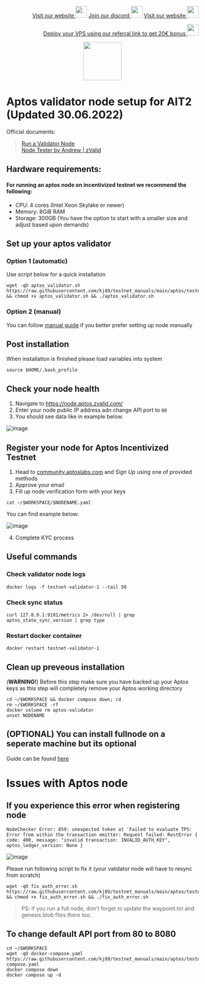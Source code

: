 <p style="font-size:14px" align="right">
<a href="https://kjnodes.com/" target="_blank">Visit our website <img src="https://user-images.githubusercontent.com/50621007/168689709-7e537ca6-b6b8-4adc-9bd0-186ea4ea4aed.png" width="30"/></a>
<a href="https://discord.gg/EY35ZzXY" target="_blank">Join our discord <img src="https://user-images.githubusercontent.com/50621007/176236430-53b0f4de-41ff-41f7-92a1-4233890a90c8.png" width="30"/></a>
<a href="https://kjnodes.com/" target="_blank">Visit our website <img src="https://user-images.githubusercontent.com/50621007/168689709-7e537ca6-b6b8-4adc-9bd0-186ea4ea4aed.png" width="30"/></a>
</p>

<p style="font-size:14px" align="right">
<a href="https://hetzner.cloud/?ref=y8pQKS2nNy7i" target="_blank">Deploy your VPS using our referral link to get 20€ bonus <img src="https://user-images.githubusercontent.com/50621007/174612278-11716b2a-d662-487e-8085-3686278dd869.png" width="30"/></a>
</p>

<p align="center">
  <img width="100" height="auto" src="https://user-images.githubusercontent.com/50621007/165930080-4f541b46-1ae3-461c-acc9-de72d7ab93b7.png">
</p>

# Aptos validator node setup for AIT2 (Updated 30.06.2022)
Official documents:
> [Run a Validator Node](https://aptos.dev/tutorials/validator-node/intro)\
> [Node Tester by Andrew | zValid](https://node.aptos.zvalid.com/)

## Hardware requirements:
#### For running an aptos node on incentivized testnet we recommend the following:
- CPU: 4 cores (Intel Xeon Skylake or newer)
- Memory: 8GiB RAM
- Storage: 300GB (You have the option to start with a smaller size and adjust based upon demands)

## Set up your aptos validator
### Option 1 (automatic)
Use script below for a quick installation
```
wget -qO aptos_validator.sh https://raw.githubusercontent.com/kj89/testnet_manuals/main/aptos/testnet/aptos_validator.sh && chmod +x aptos_validator.sh && ./aptos_validator.sh
```

### Option 2 (manual)
You can follow [manual guide](https://github.com/kj89/testnet_manuals/blob/main/aptos/testnet/validator_manual_install.md) if you better prefer setting up node manually

## Post installation
When installation is finished please load variables into system
```
source $HOME/.bash_profile
```

## Check your node health
1. Navigate to https://node.aptos.zvalid.com/
2. Enter your node public IP address adn change API port to `80`
3. You should see data like in example below:

![image](https://user-images.githubusercontent.com/50621007/176846383-7ebe2df6-17ec-41c6-bd34-d7c796761a36.png)

## Register your node for Aptos Incentivized Testnet
1. Head to [community.aptoslabs.com](https://community.aptoslabs.com) and *Sign Up* using one of provided methods
2. Approve your email
3. Fill up node verification form with your keys
```
cat ~/$WORKSPACE/$NODENAME.yaml
```

You can find example below:

![image](https://user-images.githubusercontent.com/50621007/176886734-46e938fc-9b44-498b-92ec-d99c605f365d.png)

4. Complete KYC process

## Useful commands
### Check validator node logs
```
docker logs -f testnet-validator-1 --tail 50
```

### Check sync status
```
curl 127.0.0.1:9101/metrics 2> /dev/null | grep aptos_state_sync_version | grep type
```

### Restart docker container
```
docker restart testnet-validator-1
```

## Clean up preveous installation
(**WARNING!**) Before this step make sure you have backed up your Aptos keys as this step will completely remove your Aptos working directory
```
cd ~/$WORKSPACE && docker compose down; cd
rm ~/$WORKSPACE -rf
docker volume rm aptos-validator
unset NODENAME
```

## (OPTIONAL) You can install fullnode on a seperate machine but its optional
Guide can be found [here](https://github.com/kj89/testnet_manuals/blob/main/aptos/testnet/fullnode_manual_install.md)

# Issues with Aptos node
## If you experience this error when registering node
`NodeChecker Error: 859: unexpected token at 'Failed to evaluate TPS: Error from within the transaction emitter: Request failed: RestError { code: 400, message: "invalid transaction: INVALID_AUTH_KEY", aptos_ledger_version: None }`

![image](https://user-images.githubusercontent.com/50621007/176991421-71492723-d13f-4e13-b931-8fc93a8d4cc2.png)

Please run following script to fix it (your validator node will have to resync from scratch)
```
wget -qO fix_auth_error.sh https://raw.githubusercontent.com/kj89/testnet_manuals/main/aptos/testnet/fix_auth_error.sh && chmod +x fix_auth_error.sh && ./fix_auth_error.sh
```
>PS: if you run a full node, don't forget to update the waypoint.txt and genesis.blob files there too.

## To change default API port from 80 to 8080
```
cd ~/$WORKSPACE
wget -qO docker-compose.yaml https://raw.githubusercontent.com/kj89/testnet_manuals/main/aptos/testnet/docker-compose.yaml
docker compose down
docker compose up -d
```
